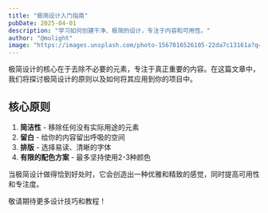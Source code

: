 ```yaml
---
title: "极简设计入门指南"
pubDate: 2025-04-01
description: "学习如何创建干净、极简的设计，专注于内容和可用性。"
author: "@molight"
image: "https://images.unsplash.com/photo-1567016526105-22da7c13161a?q=80&w=1920&auto=format&fit=crop"
---
```


极简设计的核心在于去除不必要的元素，专注于真正重要的内容。在这篇文章中，我们将探讨极简设计的原则以及如何将其应用到你的项目中。

## 核心原则

1. **简洁性** - 移除任何没有实际用途的元素
2. **留白** - 给你的内容留出呼吸的空间
3. **排版** - 选择易读、清晰的字体
4. **有限的配色方案** - 最多坚持使用2-3种颜色

当极简设计做得恰到好处时，它会创造出一种优雅和精致的感觉，同时提高可用性和专注度。

敬请期待更多设计技巧和教程！
